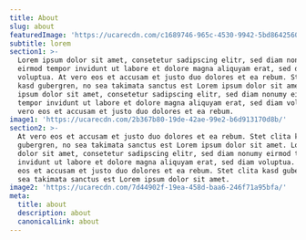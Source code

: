 ```yaml
---
title: About
slug: about
featuredImage: 'https://ucarecdn.com/c1689746-965c-4530-9942-5bd864256020/'
subtitle: lorem
section1: >-
  Lorem ipsum dolor sit amet, consetetur sadipscing elitr, sed diam nonumy
  eirmod tempor invidunt ut labore et dolore magna aliquyam erat, sed diam
  voluptua. At vero eos et accusam et justo duo dolores et ea rebum. Stet clita
  kasd gubergren, no sea takimata sanctus est Lorem ipsum dolor sit amet. Lorem
  ipsum dolor sit amet, consetetur sadipscing elitr, sed diam nonumy eirmod
  tempor invidunt ut labore et dolore magna aliquyam erat, sed diam voluptua. At
  vero eos et accusam et justo duo dolores et ea rebum.
image1: 'https://ucarecdn.com/2b367b80-19de-42ae-99e2-b6d913170d8b/'
section2: >-
  At vero eos et accusam et justo duo dolores et ea rebum. Stet clita kasd
  gubergren, no sea takimata sanctus est Lorem ipsum dolor sit amet. Lorem ipsum
  dolor sit amet, consetetur sadipscing elitr, sed diam nonumy eirmod tempor
  invidunt ut labore et dolore magna aliquyam erat, sed diam voluptua. At vero
  eos et accusam et justo duo dolores et ea rebum. Stet clita kasd gubergren, no
  sea takimata sanctus est Lorem ipsum dolor sit amet.
image2: 'https://ucarecdn.com/7d44902f-19ea-458d-baa6-246f71a95bfa/'
meta:
  title: about
  description: about
  canonicalLink: about
---
```

